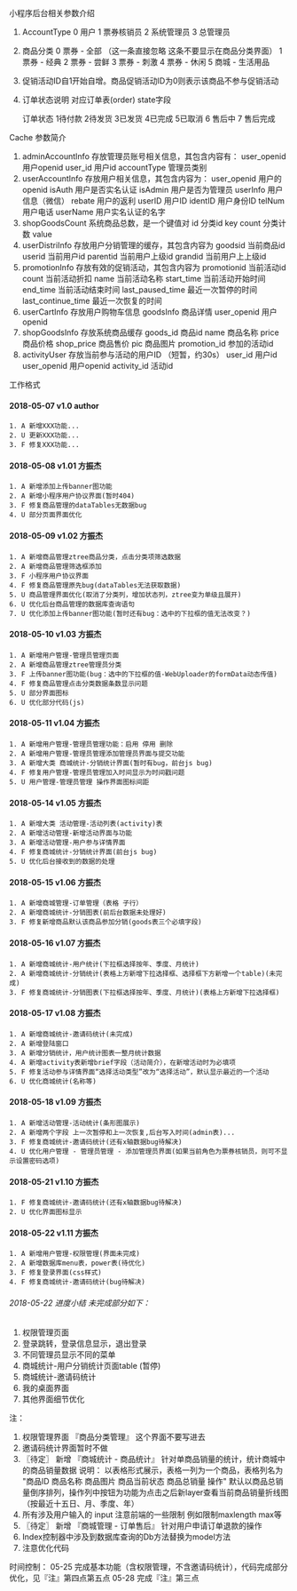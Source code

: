 小程序后台相关参数介绍
    
1. AccountType 
    0 用户 
    1 票券核销员 
    2 系统管理员 
    3 总管理员
2. 商品分类
    0 票券 - 全部 （这一条直接忽略 这条不要显示在商品分类界面）
    1 票券 - 经典 
    2 票券 - 尝鲜
    3 票券 - 刺激
    4 票券 - 休闲
    5 商城 - 生活用品
3. 促销活动ID自1开始自增。商品促销活动ID为0则表示该商品不参与促销活动
4. 订单状态说明 对应订单表(order) state字段

    订单状态 1待付款 2待发货 3已发货 4已完成 5已取消 6 售后中 7 售后完成


Cache 参数简介

1. adminAccountInfo 存放管理员账号相关信息，其包含内容有：
    user_openid         用户openid
    user_id             用户id
    accountType         管理员类别
2. userAccountInfo 存放用户相关信息，其包含内容为： 
    user_openid         用户的openid
    isAuth              用户是否实名认证
    isAdmin             用户是否为管理员
    userInfo            用户信息（微信）
    rebate              用户的返利
    userID              用户ID
    identID             用户身份ID
    telNum              用户电话
    userName            用户实名认证的名字
3. shopGoodsCount    系统商品总数，是一个键值对
    id                  分类id          key
    count               分类计数        value
4. userDistriInfo 存放用户分销管理的缓存，其包含内容为
    goodsid             当前商品id
    userid              当前用户id
    parentid            当前用户上级id
    grandid             当前用户上上级id
5. promotionInfo 存放有效的促销活动，其包含内容为
    promotionid         当前活动id
    count               当前活动折扣
    name                当前活动名称
    start_time          当前活动开始时间
    end_time            当前活动结束时间
    last_paused_time    最近一次暂停的时间
    last_continue_time  最近一次恢复的时间
6. userCartInfo 存放用户购物车信息
    goodsInfo           商品详情
    user_openid         用户openid
7. shopGoodsInfo 存放系统商品缓存
    goods_id            商品id
    name                商品名称
    price               商品价格
    shop_price          商品售价
    pic                 商品图片
    promotion_id        参加的活动id
8. activityUser 存放当前参与活动的用户ID （短暂，约30s）
    user_id             用户id
    user_openid         用户openid
    activity_id         活动id






工作格式

#### 2018-05-07 v1.0 author

    1. A 新增XXX功能...
    2. U 更新XXX功能...
    3. F 修复XXX功能...

#### 2018-05-08 v1.01 方振杰

    1. A 新增添加上传banner图功能
    2. A 新增小程序用户协议界面(暂时404)
    3. F 修复商品管理的dataTables无数据bug
    4. U 部分页面界面优化

#### 2018-05-09 v1.02 方振杰

    1. A 新增商品管理ztree商品分类，点击分类项筛选数据
    2. A 新增商品管理筛选框添加
    3. F 小程序用户协议界面
    4. F 修复商品管理原先bug(dataTables无法获取数据)
    5. U 商品管理界面优化(取消了分类列，增加状态列，ztree变为单级且展开)
    6. U 优化后台商品管理的数据库查询语句
    7. U 优化添加上传banner图功能(暂时还有bug：选中的下拉框的值无法改变？)

#### 2018-05-10 v1.03 方振杰

    1. A 新增用户管理-管理员管理页面 
    2. A 新增商品管理ztree管理员分类
    3. F 上传banner图功能(bug：选中的下拉框的值-WebUploader的formData动态传值)
    4. F 修复商品管理点击分类数据条数显示问题
    5. U 部分界面图标
    6. U 优化部分代码(js)

#### 2018-05-11 v1.04 方振杰

    1. A 新增用户管理-管理员管理功能：启用 停用 删除
    2. A 新增用户管理-管理员管理添加管理员界面与提交功能
    3. A 新增大类 商城统计-分销统计界面(暂时有bug，前台js bug)
    4. F 修复用户管理-管理员管理加入时间显示为时间戳问题
    5. U 用户管理-管理员管理 操作界面图标间距

#### 2018-05-14 v1.05 方振杰

    1. A 新增大类 活动管理-活动列表(activity)表 
    2. A 新增活动管理-新增活动界面与功能 
    3. A 新增活动管理-用户参与详情界面
    4. F 修复商城统计-分销统计界面(前台js bug)
    5. U 优化后台接收到的数据的处理

#### 2018-05-15 v1.06 方振杰

    1. A 新增商城管理-订单管理（表格 子行）
    2. A 新增商城统计-分销图表(前后台数据未处理好)
    3. F 修复新增商品默认该商品参加分销(goods表三个必填字段)

#### 2018-05-16 v1.07 方振杰

    1. A 新增商城统计-用户统计(下拉框选择按年、季度、月统计)
    2. A 新增商城统计-分销统计(表格上方新增下拉选择框、选择框下方新增一个table)(未完成)
    3. F 修复商城统计-分销图表(下拉框选择按年、季度、月统计)(表格上方新增下拉选择框)

#### 2018-05-17 v1.08 方振杰

    1. A 新增商城统计-邀请码统计(未完成)
    2. A 新增登陆窗口
    3. A 新增分销统计，用户统计图表一整月统计数据
    4. A 新增activity表新增brief字段（活动简介），在新增活动时为必填项
    5. F 修复活动参与详情界面“选择活动类型”改为“选择活动”，默认显示最近的一个活动
    6. U 优化商城统计(名称等)

#### 2018-05-18 v1.09 方振杰

    1. A 新增活动管理-活动统计(条形图展示)
    2. A 新增两个字段 上一次暂停和上一次恢复,后台写入时间(admin表)...
    3. F 修复商城统计-邀请码统计(还有x轴数据bug待解决)
    4. U 优化用户管理 - 管理员管理 - 添加管理员界面(如果当前角色为票券核销员，则可不显示设置密码选项)

#### 2018-05-21 v1.10 方振杰

    1. F 修复商城统计-邀请码统计(还有x轴数据bug待解决)
    2. U 优化界面图标显示

#### 2018-05-22 v1.11 方振杰

    1. A 新增用户管理-权限管理(界面未完成)
    2. A 新增数据库menu表，power表(待优化)
    3. F 修复登录界面(css样式)
    4. F 修复商城统计-邀请码统计(bug待解决)


###### 2018-05-22 进度小结 未完成部分如下：

1. 权限管理页面
2. 登录跳转，登录信息显示，退出登录
3. 不同管理员显示不同的菜单
4. 商城统计-用户分销统计页面table           (暂停)
5. 商城统计-邀请码统计
6. 我的桌面界面
7. 其他界面细节优化

注：
1. 权限管理界面 『商品分类管理』 这个界面不要写进去
2. 邀请码统计界面暂时不做
3. 〖待定〗 新增 『商城统计 - 商品统计』  针对单商品销量的统计，统计商城中的商品销量数据
    说明： 以表格形式展示，表格一列为一个商品，表格列名为 "商品ID 商品名称 商品图片 商品当前状态 商品总销量 操作" 默认以商品总销量倒序排列，操作列中按钮为功能为点击之后新layer查看当前商品销量折线图（按最近十五日、月、季度、年）
4. 所有涉及用户输入的 input 注意前端的一些限制 例如限制maxlength max等
5. 〖待定〗 新增 『商城管理 - 订单售后』  针对用户申请订单退款的操作
6. Index控制器中涉及到数据库查询的Db方法替换为model方法
7. 注意优化代码

时间控制：
    05-25 完成基本功能（含权限管理，不含邀请码统计），代码完成部分优化，见『注』第四点第五点
    05-28 完成『注』第三点
